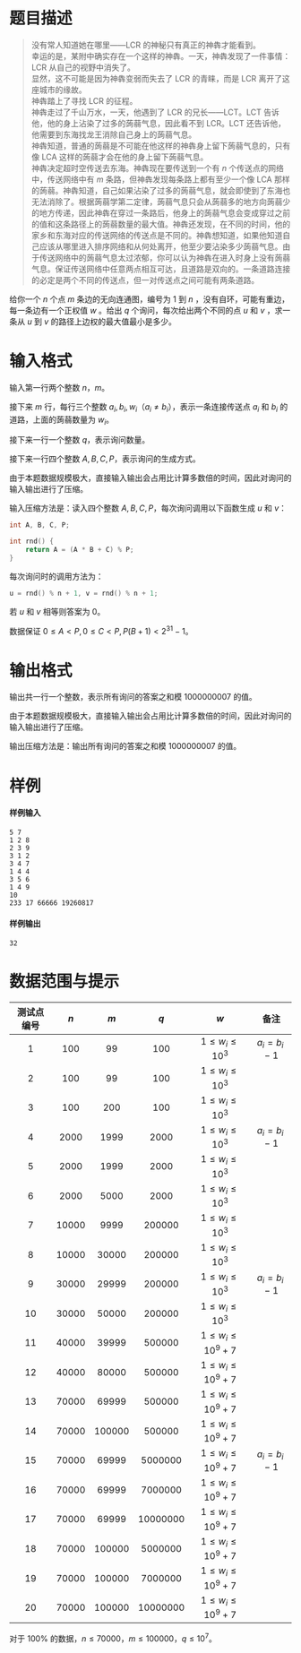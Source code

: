 
# 题目描述

> 没有常人知道她在哪里——LCR 的神秘只有真正的神犇才能看到。  
> 幸运的是，某附中确实存在一个这样的神犇。一天，神犇发现了一件事情：LCR 从自己的视野中消失了。  
> 显然，这不可能是因为神犇变弱而失去了 LCR 的青睐，而是 LCR 离开了这座城市的缘故。  
> 神犇踏上了寻找 LCR 的征程。  
> 神犇走过了千山万水，一天，他遇到了 LCR 的兄长——LCT。LCT 告诉他，他的身上沾染了过多的蒟蒻气息，因此看不到 LCR。LCT 还告诉他，他需要到东海找龙王消除自己身上的蒟蒻气息。  
> 神犇知道，普通的蒟蒻是不可能在他这样的神犇身上留下蒟蒻气息的，只有像 LCA 这样的蒟蒻才会在他的身上留下蒟蒻气息。  
> 神犇决定超时空传送去东海。神犇现在要传送到一个有 $n$ 个传送点的网络中，传送网络中有 $m$ 条路，但神犇发现每条路上都有至少一个像 LCA 那样的蒟蒻。神犇知道，自己如果沾染了过多的蒟蒻气息，就会即使到了东海也无法消除了。根据蒟蒻学第二定律，蒟蒻气息只会从蒟蒻多的地方向蒟蒻少的地方传递，因此神犇在穿过一条路后，他身上的蒟蒻气息会变成穿过之前的值和这条路径上的蒟蒻数量的最大值。神犇还发现，在不同的时间，他的家乡和东海对应的传送网络的传送点是不同的。神犇想知道，如果他知道自己应该从哪里进入排序网络和从何处离开，他至少要沾染多少蒟蒻气息。由于传送网络中的蒟蒻气息太过浓郁，你可以认为神犇在进入时身上没有蒟蒻气息。保证传送网络中任意两点相互可达，且道路是双向的。一条道路连接的必定是两个不同的传送点，但一对传送点之间可能有两条道路。

给你一个 $n$ 个点 $m$ 条边的无向连通图，编号为 $1$ 到 $n$ ，没有自环，可能有重边，每一条边有一个正权值 $w$ 。给出 $q$ 个询问，每次给出两个不同的点 $u$ 和 $v$ ，求一条从 $u$ 到 $v$ 的路径上边权的最大值最小是多少。

# 输入格式

输入第一行两个整数 $n$，$m$。

接下来 $m$ 行，每行三个整数 $a_i,b_i,w_i$（$a_i\neq b_i$），表示一条连接传送点 $a_i$ 和 $b_i$ 的道路，上面的蒟蒻数量为 $w_i$。

接下来一行一个整数 $q$，表示询问数量。

接下来一行四个整数 $A,B,C,P$，表示询问的生成方式。

由于本题数据规模极大，直接输入输出会占用比计算多数倍的时间，因此对询问的输入输出进行了压缩。

输入压缩方法是：读入四个整数 $A,B,C,P$，每次询问调用以下函数生成 $u$ 和 $v$：

```cpp
int A, B, C, P;

int rnd() {
    return A = (A * B + C) % P;
}
```

每次询问时的调用方法为：

```cpp
u = rnd() % n + 1, v = rnd() % n + 1;
```

若 $u$ 和 $v$ 相等则答案为 $0$。

数据保证 $0\leq A<P,0\leq C<P,P(B+1)<2^{31}-1$。

# 输出格式

输出共一行一个整数，表示所有询问的答案之和模 $1000000007$ 的值。

由于本题数据规模极大，直接输入输出会占用比计算多数倍的时间，因此对询问的输入输出进行了压缩。

输出压缩方法是：输出所有询问的答案之和模 $1000000007$ 的值。

# 样例

#### 样例输入
```plain
5 7
1 2 8
2 3 9
3 1 2
3 4 7
1 4 4
3 5 6
1 4 9
10
233 17 66666 19260817
```

#### 样例输出
```plain
32
```

# 数据范围与提示

<!-- https://ooo.0o0.ooo/2017/04/16/58f2e0cdda24f.bmp -->

| 测试点编号 |   $n$   |   $m$    |    $q$     |         $w$          |    备注     |
| :--------: | :-----: | :------: | :--------: | :------------------: | :---------: |
|    $1$     |  $100$  |   $99$   |   $100$    |  $1\le w_i\le 10^3$  | $a_i=b_i-1$ |
|    $2$     |  $100$  |   $99$   |   $100$    |  $1\le w_i\le 10^3$  |             |
|    $3$     |  $100$  |  $200$   |   $100$    |  $1\le w_i\le 10^3$  |             |
|    $4$     | $2000$  |  $1999$  |   $2000$   |  $1\le w_i\le 10^3$  | $a_i=b_i-1$ |
|    $5$     | $2000$  |  $1999$  |   $2000$   |  $1\le w_i\le 10^3$  |             |
|    $6$     | $2000$  |  $5000$  |   $2000$   |  $1\le w_i\le 10^3$  |             |
|    $7$     | $10000$ |  $9999$  |  $200000$  |  $1\le w_i\le 10^3$  |             |
|    $8$     | $10000$ | $30000$  |  $200000$  |  $1\le w_i\le 10^3$  |             |
|    $9$     | $30000$ | $29999$  |  $200000$  |  $1\le w_i\le 10^3$  | $a_i=b_i-1$ |
|    $10$    | $30000$ | $50000$  |  $200000$  |  $1\le w_i\le 10^3$  |             |
|    $11$    | $40000$ | $39999$  |  $500000$  | $1\le w_i\le 10^9+7$ |             |
|    $12$    | $40000$ | $80000$  |  $500000$  | $1\le w_i\le 10^9+7$ |             |
|    $13$    | $70000$ | $69999$  |  $500000$  | $1\le w_i\le 10^9+7$ |             |
|    $14$    | $70000$ | $100000$ |  $500000$  | $1\le w_i\le 10^9+7$ |             |
|    $15$    | $70000$ | $69999$  | $5000000$  | $1\le w_i\le 10^9+7$ | $a_i=b_i-1$ |
|    $16$    | $70000$ | $69999$  | $7000000$  | $1\le w_i\le 10^9+7$ |             |
|    $17$    | $70000$ | $69999$  | $10000000$ | $1\le w_i\le 10^9+7$ |             |
|    $18$    | $70000$ | $100000$ | $5000000$  | $1\le w_i\le 10^9+7$ |             |
|    $19$    | $70000$ | $100000$ | $7000000$  | $1\le w_i\le 10^9+7$ |             |
|    $20$    | $70000$ | $100000$ | $10000000$ | $1\le w_i\le 10^9+7$ |             |



对于 $100\%$ 的数据，$n\leq 70000$，$m\leq 100000$，$q\leq 10^7$。

